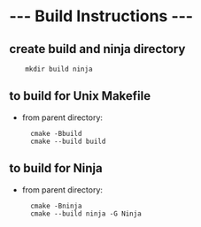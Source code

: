 # --- Build Instructions --- #

## create build and ninja directory
    
        mkdir build ninja


## to build for Unix Makefile
- from parent directory:
        
        cmake -Bbuild
        cmake --build build


## to build for Ninja 
- from parent directory:
        
        cmake -Bninja
        cmake --build ninja -G Ninja
